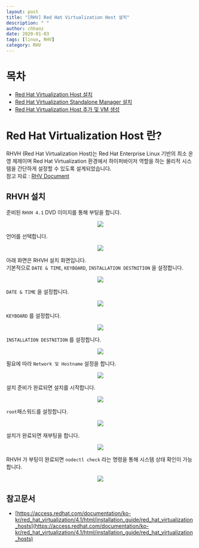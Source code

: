 ```yaml
---
layout: post
title: "[RHV] Red Hat Virtualization Host 설치"
description: " "
author: chhanz
date: 2020-01-03
tags: [linux, RHV]
category: RHV
---
```


# 목차
+ [Red Hat Virtualization Host 설치](/rhv/2020/01/03/install-rhvh/)   
+ [Red Hat Virtualization Standalone Manager 설치](/rhv/2020/01/17/install-rhvm/)   
+ [Red Hat Virtualization Host 추가 및 VM 생성](/rhv/2020/01/18/install-rhvm-admin/)   

# Red Hat Virtualization Host 란?
RHVH (Red Hat Virtualization Host)는 Red Hat Enterprise Linux 기반의 최소 운영 체제이며 Red Hat Virtualization 환경에서 하이퍼바이저 역할을 하는 물리적 시스템을 간단하게 설정할 수 있도록 설계되었습니다.   
참고 자료 : [RHV Document](https://access.redhat.com/documentation/ko-kr/red_hat_virtualization/4.1/html/installation_guide/red_hat_virtualization_hosts)   
   
## RHVH 설치
준비된 `RHVH 4.1` DVD 이미지를 통해 부팅을 합니다.   
<center><img src="/assets/images/post/2020-01-03-rhvh/1.png" style="max-width: 95%; height: auto;"></center>   
   
언어를 선택합니다.   
<center><img src="/assets/images/post/2020-01-03-rhvh/2.png" style="max-width: 95%; height: auto;"></center>   
   
아래 화면은 RHVH 설치 화면입니다.   
기본적으로 `DATE & TIME`, `KEYBOARD`, `INSTALLATION DESTNITION` 을 설정합니다.   
<center><img src="/assets/images/post/2020-01-03-rhvh/3.png" style="max-width: 95%; height: auto;"></center>   
   
`DATE & TIME` 을 설정합니다.   
<center><img src="/assets/images/post/2020-01-03-rhvh/4.png" style="max-width: 95%; height: auto;"></center>   
   
`KEYBOARD` 를 설정합니다.   
<center><img src="/assets/images/post/2020-01-03-rhvh/5.png" style="max-width: 95%; height: auto;"></center>   
   
`INSTALLATION DESTNITION` 를 설정합니다.   
<center><img src="/assets/images/post/2020-01-03-rhvh/6.png" style="max-width: 95%; height: auto;"></center>   
   
필요에 따라 `Network 및 Hostname` 설정을 합니다.   
<center><img src="/assets/images/post/2020-01-03-rhvh/7.png" style="max-width: 95%; height: auto;"></center>   
   
설치 준비가 완료되면 설치를 시작합니다.   
<center><img src="/assets/images/post/2020-01-03-rhvh/8.png" style="max-width: 95%; height: auto;"></center>   
   
`root`패스워드를 설정합니다.   
<center><img src="/assets/images/post/2020-01-03-rhvh/9.png" style="max-width: 95%; height: auto;"></center>   
   
설치가 완료되면 재부팅을 합니다.   
<center><img src="/assets/images/post/2020-01-03-rhvh/10.png" style="max-width: 95%; height: auto;"></center>   
   
RHVH 가 부팅이 완료되면 `nodectl check` 라는 명령을 통해 시스템 상태 확인이 가능합니다.   
<center><img src="/assets/images/post/2020-01-03-rhvh/11.png" style="max-width: 95%; height: auto;"></center>   
   
## 참고문서
* [https://access.redhat.com/documentation/ko-kr/red_hat_virtualization/4.1/html/installation_guide/red_hat_virtualization_hosts](https://access.redhat.com/documentation/ko-kr/red_hat_virtualization/4.1/html/installation_guide/red_hat_virtualization_hosts)   